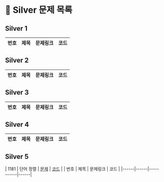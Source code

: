 # 🏅 Silver 문제 목록

## Silver 1

| 번호 | 제목 | 문제링크 | 코드 |
|------|------|-----------|------|
## Silver 2

| 번호 | 제목 | 문제링크 | 코드 |
|------|------|-----------|------|
## Silver 3

| 번호 | 제목 | 문제링크 | 코드 |
|------|------|-----------|------|
## Silver 4

| 번호 | 제목 | 문제링크 | 코드 |
|------|------|-----------|------|
## Silver 5

| 1181 | 단어 정렬 | [문제](https://www.acmicpc.net/problem/1181) | [코드](./Silver/1181.cpp) |
| 번호 | 제목 | 문제링크 | 코드 |
|------|------|-----------|------|
